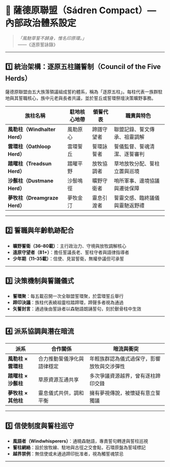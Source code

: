 
# 🐎 薩德原聯盟（Sádren Compact）— 內部政治體系設定

> _「風馳草誓不歸身，惟名印原環。」_  
> ——《逐原誓詠錄》

---

## 1️⃣ 統治架構：逐原五柱議誓制（Council of the Five Herds）

薩德原聯盟由五大族落領議組成誓約體系，稱為「逐原五柱」。每柱代表一族群駐地與其誓職核心，族中元老與長者共議，並於誓丘或誓環祭壇決策曠野事務。

| 族柱名稱 | 駐地核心地帶 | 領誓代表 | 職責與特色 |
|----------|----------------|------------|-------------|
| **風勒柱（Windhalter Herd）** | 風勒原心 | 蹄譜守望者 | 聯盟記錄、誓文傳承、祖靈調解 |
| **雲環柱（Oathloop Herd）** | 雲環誓丘 | 誓環詠誓者 | 誓儀監督、誓魂清潔、逐誓審判 |
| **踏曜柱（Treadsun Herd）** | 踏曜平野 | 放牧協調者 | 草地放牧分配、誓柱立置與巡境 |
| **沙鬃柱（Dustmane Herd）** | 沙鬃鳴徑 | 曠野守衛者 | 哨所軍事、邊境協議與遷徙保障 |
| **夢牧柱（Dreamgraze Herd）** | 夢牧金汀 | 靈息引渡者 | 誓靈交感、臨終議儀與靈馳返野禮 |

---

## 2️⃣ 誓職與年齡軌跡配合

- **曠野誓衛（36–80載）**：主行政治力、守境與放牧調解核心  
- **遠原守望者（81+）**：擔任誓議長老、誓柱守者與語律指導者  
- **少年期（11–35載）**：信使、見習誓衛，無權參議但可承誓

---

## 3️⃣ 決策機制與誓議儀式

- **誓環聚**：每五載召開一次全聯盟誓環聚，於雲環誓丘舉行  
- **蹄印決議**：族柱代表繞祖靈柱踏蹄環，蹄聲多者視為通過  
- **矢誓封言**：通過後由誓詠者以森馳語朗誦誓句，刻於獸骨柱中生效

---

## 4️⃣ 派系協調與潛在暗流

| 派系 | 合作關係 | 暗流與衝突 |
|------|------------|------------------|
| **風勒柱 × 雲環柱** | 合力推動誓儀淨化與語律穩定 | 年輕族群認為儀式過保守，影響放牧與交涉彈性 |
| **踏曜柱 × 沙鬃柱** | 草原資源互通共享 | 多次爭議資源越界，曾有逐柱蹄印交鋒 |
| **夢牧柱 × 其他柱** | 靈息儀式共供，調和平衡 | 擁有夢視傳說，被懷疑有意立誓獨議 |

---

## 5️⃣ 信使制度與誓柱巡守

- **風語者（Windwhisperers）**：通曉森馳語，專責誓句轉達與誓柱巡視  
- **誓柱網絡**：設於放牧線、駐地與古徑之交會點，石環原盤為誓域標記  
- **越界禁例**：無信使或未通過蹄印批准者，視為觸誓魂禁忌

---

